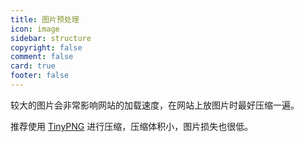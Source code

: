 ```yaml
---
title: 图片预处理
icon: image
sidebar: structure
copyright: false
comment: false
card: true
footer: false
---
```

较大的图片会非常影响网站的加载速度，在网站上放图片时最好压缩一遍。

推荐使用 [TinyPNG](https://tinypng.com/) 进行压缩，压缩体积小，图片损失也很低。
